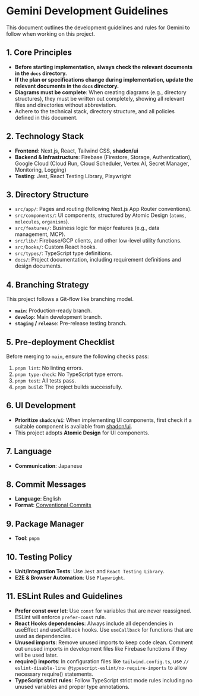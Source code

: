 # Gemini Development Guidelines

This document outlines the development guidelines and rules for Gemini to follow when working on this project.

## 1. Core Principles

- **Before starting implementation, always check the relevant documents in the `docs` directory.**
- **If the plan or specifications change during implementation, update the relevant documents in the `docs` directory.**
- **Diagrams must be complete**: When creating diagrams (e.g., directory structures), they must be written out completely, showing all relevant files and directories without abbreviation.
- Adhere to the technical stack, directory structure, and all policies defined in this document.

## 2. Technology Stack

- **Frontend**: Next.js, React, Tailwind CSS, **shadcn/ui**
- **Backend & Infrastructure**: Firebase (Firestore, Storage, Authentication), Google Cloud (Cloud Run, Cloud Scheduler, Vertex AI, Secret Manager, Monitoring, Logging)
- **Testing**: Jest, React Testing Library, Playwright

## 3. Directory Structure

- `src/app/`: Pages and routing (following Next.js App Router conventions).
- `src/components/`: UI components, structured by Atomic Design (`atoms`, `molecules`, `organisms`).
- `src/features/`: Business logic for major features (e.g., data management, MCP).
- `src/lib/`: Firebase/GCP clients, and other low-level utility functions.
- `src/hooks/`: Custom React hooks.
- `src/types/`: TypeScript type definitions.
- `docs/`: Project documentation, including requirement definitions and design documents.

## 4. Branching Strategy

This project follows a Git-flow like branching model.

- **`main`**: Production-ready branch.
- **`develop`**: Main development branch.
- **`staging` / `release`**: Pre-release testing branch.

## 5. Pre-deployment Checklist

Before merging to `main`, ensure the following checks pass:

1.  `pnpm lint`: No linting errors.
2.  `pnpm type-check`: No TypeScript type errors.
3.  `pnpm test`: All tests pass.
4.  `pnpm build`: The project builds successfully.

## 6. UI Development

- **Prioritize `shadcn/ui`**: When implementing UI components, first check if a suitable component is available from [shadcn/ui](https://ui.shadcn.com/).
- This project adopts **Atomic Design** for UI components.

## 7. Language

- **Communication**: Japanese

## 8. Commit Messages

- **Language**: English
- **Format**: [Conventional Commits](https://www.conventionalcommits.org/)

## 9. Package Manager

- **Tool**: `pnpm`

## 10. Testing Policy

- **Unit/Integration Tests**: Use `Jest` and `React Testing Library`.
- **E2E & Browser Automation**: Use `Playwright`.

## 11. ESLint Rules and Guidelines

- **Prefer const over let**: Use `const` for variables that are never reassigned. ESLint will enforce `prefer-const` rule.
- **React Hooks dependencies**: Always include all dependencies in useEffect and useCallback hooks. Use `useCallback` for functions that are used as dependencies.
- **Unused imports**: Remove unused imports to keep code clean. Comment out unused imports in development files like Firebase functions if they will be used later.
- **require() imports**: In configuration files like `tailwind.config.ts`, use `// eslint-disable-line @typescript-eslint/no-require-imports` to allow necessary require() statements.
- **TypeScript strict rules**: Follow TypeScript strict mode rules including no unused variables and proper type annotations.